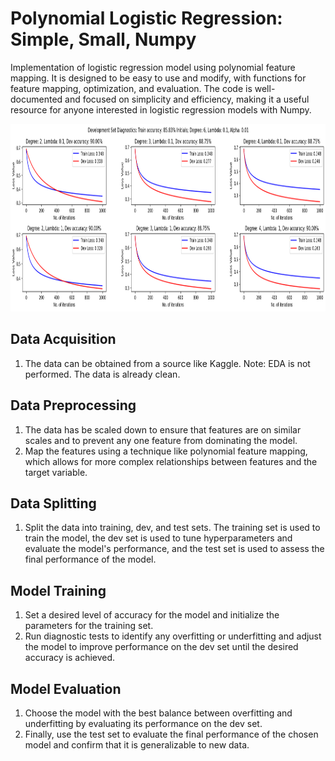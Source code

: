 # Polynomial Logistic Regression: Simple, Small, Numpy
Implementation of logistic regression model using polynomial feature mapping. It is designed to be easy to use and modify, with functions for feature mapping, optimization, and evaluation. The code is well-documented and focused on simplicity and efficiency, making it a useful resource for anyone interested in logistic regression models with Numpy.

<img src="https://github.com/luqmancrit/Polynomial-Logistic-Regression-Numpy-/blob/main/images/dev%20set%20-%20loss%20value.png?raw=true" alt="alt text" width="1200" height="300">

## Data Acquisition
1. The data can be obtained from a source like Kaggle.
Note: EDA is not performed. The data is already clean.

## Data Preprocessing
1. The data has be scaled down to ensure that features are on similar scales and to prevent any one feature from dominating the model.
2. Map the features using a technique like polynomial feature mapping, which allows for more complex relationships between features and the target variable.

## Data Splitting
1. Split the data into training, dev, and test sets. The training set is used to train the model, the dev set is used to tune hyperparameters and evaluate the model's performance, and the test set is used to assess the final performance of the model.

## Model Training
1. Set a desired level of accuracy for the model and initialize the parameters for the training set.
2. Run diagnostic tests to identify any overfitting or underfitting and adjust the model to improve performance on the dev set until the desired accuracy is achieved.

## Model Evaluation
1. Choose the model with the best balance between overfitting and underfitting by evaluating its performance on the dev set.
2. Finally, use the test set to evaluate the final performance of the chosen model and confirm that it is generalizable to new data.
